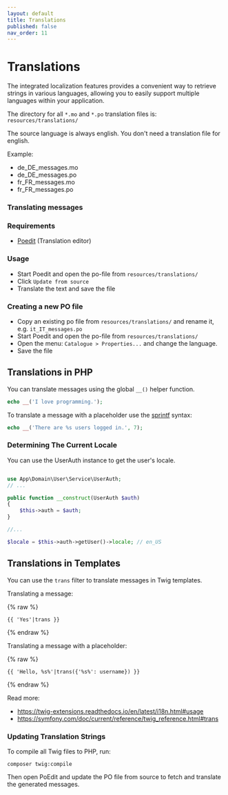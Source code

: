```yaml
---
layout: default
title: Translations
published: false
nav_order: 11
---
```


# Translations

The integrated localization features provides a convenient way to retrieve strings 
in various languages, allowing you to easily support multiple languages within 
your application. 

The directory for all `*.mo` and `*.po` translation files is: `resources/translations/`

The source language is always english. You don't need a translation file for english.

Example:

* de_DE_messages.mo
* de_DE_messages.po
* fr_FR_messages.mo
* fr_FR_messages.po

### Translating messages

### Requirements

* [Poedit](https://poedit.net/) (Translation editor)

### Usage

* Start Poedit and open the po-file from `resources/translations/`
* Click `Update from source`
* Translate the text and save the file

### Creating a new PO file

* Copy an existing po file from `resources/translations/` and rename it, e.g. `it_IT_messages.po`
* Start Poedit and open the po-file from `resources/translations/`
* Open the menu: `Catalogue > Properties...` and change the language.
* Save the file

## Translations in PHP

You can translate messages using the global `__()` helper function. 

```php
echo __('I love programming.');
```

To translate a message with a placeholder use the [sprintf](https://www.php.net/manual/en/function.sprintf.php) syntax:

```php
echo __('There are %s users logged in.', 7);
```

### Determining The Current Locale

You can use the UserAuth instance to get the user's locale.

```php

use App\Domain\User\Service\UserAuth;
// ...

public function __construct(UserAuth $auth)
{
    $this->auth = $auth;
}

//...

$locale = $this->auth->getUser()->locale; // en_US
```

## Translations in Templates

You can use the `trans` filter to translate messages in Twig templates.

Translating a message:

{% raw %}
```twig
{{ 'Yes'|trans }}
```
{% endraw %}

Translating a message with a placeholder:

{% raw %}
```twig
{{ 'Hello, %s%'|trans({'%s%': username}) }}
```
{% endraw %}

Read more: 

* <https://twig-extensions.readthedocs.io/en/latest/i18n.html#usage>
* <https://symfony.com/doc/current/reference/twig_reference.html#trans>

### Updating Translation Strings

To compile all Twig files to PHP, run:

```
composer twig:compile
```

Then open PoEdit and update the PO file from source to fetch
and translate the generated messages.


